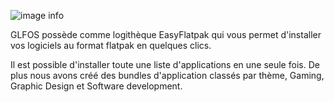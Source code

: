 ![image info](./easyflatpak_128.png)  

GLFOS possède comme logithèque EasyFlatpak qui vous permet d'installer vos logiciels au format flatpak en quelques clics.

Il est possible d'installer toute une liste d'applications en une seule fois. De plus nous avons créé des bundles d'application classés par thème, Gaming, Graphic Design et Software development.